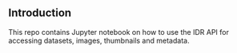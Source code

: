 ## Introduction

This repo contains Jupyter notebook on how to use the IDR API for accessing datasets, images, thumbnails and metadata.

